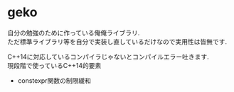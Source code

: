 # geko
自分の勉強のために作っている俺俺ライブラリ.  
ただ標準ライブラリ等を自分で実装し直しているだけなので実用性は皆無です.  

C++14に対応しているコンパイラじゃないとコンパイルエラー吐きます.  
現段階で使っているC++14的要素  
* constexpr関数の制限緩和  

